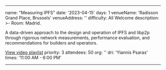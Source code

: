 ---

name: "Measuring IPFS"
date: '2023-04-15'
days: 1
venueName: 'Radisson Grand Place, Brussels'
venueAddress: ''
difficulty: All Welcome
description: >-
  Room: Madrid.
  
  A data-driven approach to the design and operation of IPFS and libp2p through rigorous network measurements, performance evaluation, and recommendations for builders and operators.

<a href="https://youtube.com/playlist?list=PLuhRWgmPaHtQkkbiq-PbIkt9_S2NjJz6x">View video playlist</a>
priority: 3
attendees: 50
org: ''
dri: 'Yiannis Psaras'
times: '11:00 AM - 6:00 PM'



---